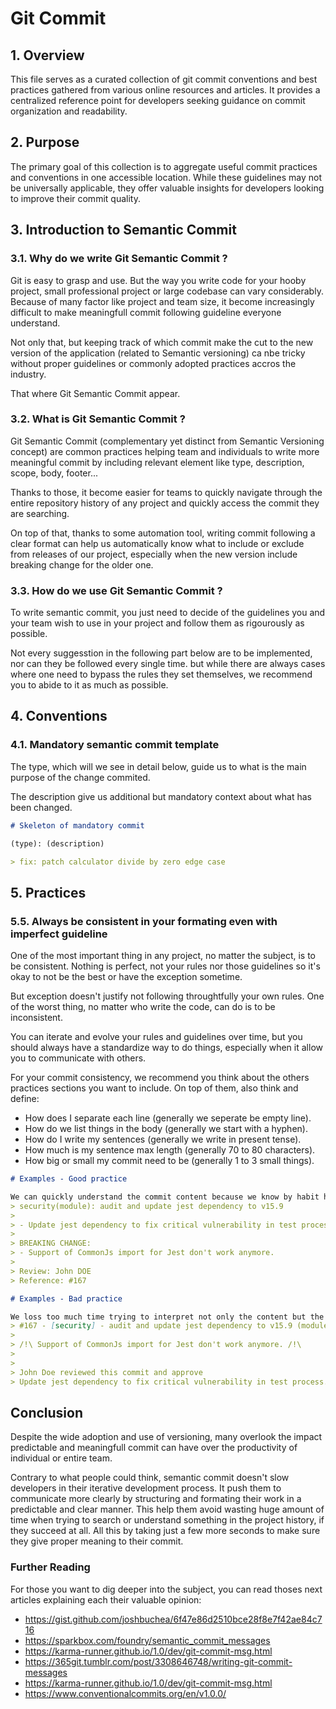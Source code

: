 # Git Commit

## 1. Overview

This file serves as a curated collection of git commit conventions and best practices gathered from various online resources and articles. It provides a centralized reference point for developers seeking guidance on commit organization and readability.

## 2. Purpose

The primary goal of this collection is to aggregate useful commit practices and conventions in one accessible location. While these guidelines may not be universally applicable, they offer valuable insights for developers looking to improve their commit quality.

## 3. Introduction to Semantic Commit

<!-- TODO: Make this section more formal and professional in tone -->
<!-- IDEA: It might be possible to make it tool agnostic but would need to rewrite things other than for git and for the majority of versioning tools. -->

### 3.1. Why do we write Git Semantic Commit ?

Git is easy to grasp and use. But the way you write code for your hooby project, small professional project or large codebase can vary considerably. Because of many factor like project and team size, it become increasingly difficult to make meaningfull commit following guideline everyone understand. 

Not only that, but keeping track of which commit make the cut to the new version of the application (related to Semantic versioning) ca nbe tricky without proper guidelines or commonly adopted practices accros the industry.

That where Git Semantic Commit appear.

### 3.2. What is Git Semantic Commit ?

Git Semantic Commit (complementary yet distinct from Semantic Versioning concept) are common practices helping team and individuals to write more meaningful commit by including relevant element like type, description, scope, body, footer... 

Thanks to those, it become easier for teams to quickly navigate through the entire repository history of any project and quickly access the commit they are searching.

On top of that, thanks to some automation tool, writing commit following a clear format can help us automatically know what to include or exclude from releases of our project, especially when the new version include breaking change for the older one.

### 3.3. How do we use Git Semantic Commit ?

To write semantic commit, you just need to decide of the guidelines you and your team wish to use in your project and follow them as rigourously as possible.

Not every suggesstion in the following part below are to be implemented, nor can they be followed every single time. but while there are always cases where one need to bypass the rules they set themselves, we recommend you to abide to it as much as possible.

## 4. Conventions 

### 4.1. Mandatory semantic commit template
<!-- TODO: Refine explanation to be more formal, detailed and professional -->

The type, which will we see in detail below, guide us to what is the main purpose of the change commited.

The description give us additional but mandatory context about what has been changed.

```md
# Skeleton of mandatory commit

(type): (description)

> fix: patch calculator divide by zero edge case
```






## 5. Practices









### 5.5. Always be consistent in your formating even with imperfect guideline
<!-- TODO: Refine explanation to be more formal, detailed and professional -->
One of the most important thing in any project, no matter the subject, is to be consistent. Nothing is perfect, not your rules nor those guidelines so it's okay to not be the best or have the exception sometime.

But exception doesn't justify not following throughtfully your own rules. One of the worst thing, no matter who write the code, can do is to be inconsistent.

You can iterate and evolve your rules and guidelines over time, but you should always have a standardize way to do things, especially when it allow you to communicate with others.

For your commit consistency, we recommend you think about the others practices sections you want to include. On top of them, also think and define:
- How does I separate each line (generally we seperate be empty line).
- How do we list things in the body (generally we start with a hyphen).
- How do I write my sentences (generally we write in present tense).
- How much is my sentence max length (generally 70 to 80 characters).
- How big or small my commit need to be (generally 1 to 3 small things).

```md
# Examples - Good practice

We can quickly understand the commit content because we know by habit how it's formated even if it can miss important informations.
> security(module): audit and update jest dependency to v15.9
>
> - Update jest dependency to fix critical vulnerability in test process.
>
> BREAKING CHANGE:
> - Support of CommonJs import for Jest don't work anymore.
>
> Review: John DOE
> Reference: #167

# Examples - Bad practice

We loss too much time trying to interpret not only the content but the unpredictable format of this hazardous commit.
> #167 - [security] - audit and update jest dependency to v15.9 (module)
> 
> /!\ Support of CommonJs import for Jest don't work anymore. /!\
>
> 
> John Doe reviewed this commit and approve
> Update jest dependency to fix critical vulnerability in test process.
```

## Conclusion
<!-- TODO: Refine explanation to be more formal, detailed and professional -->
Despite the wide adoption and use of versioning, many overlook the impact predictable and meaningfull commit can have over the productivity of individual or entire team.

Contrary to what people could think, semantic commit doesn't slow developers in their iterative development process. It push them to communicate more clearly by structuring and formating their work in a predictable and clear manner.
This help them avoid wasting huge amount of time when trying to search or understand something in the project history, if they succeed at all. All this by taking just a few more seconds to make sure they give proper meaning to their commit.  

### Further Reading
<!-- TODO: Refine explanation to be more formal, detailed and professional -->
For those you want to dig deeper into the subject, you can read thoses next articles explaining each their valuable opinion:
- https://gist.github.com/joshbuchea/6f47e86d2510bce28f8e7f42ae84c716
- https://sparkbox.com/foundry/semantic_commit_messages
- https://karma-runner.github.io/1.0/dev/git-commit-msg.html
- https://365git.tumblr.com/post/3308646748/writing-git-commit-messages
- https://karma-runner.github.io/1.0/dev/git-commit-msg.html
- https://www.conventionalcommits.org/en/v1.0.0/